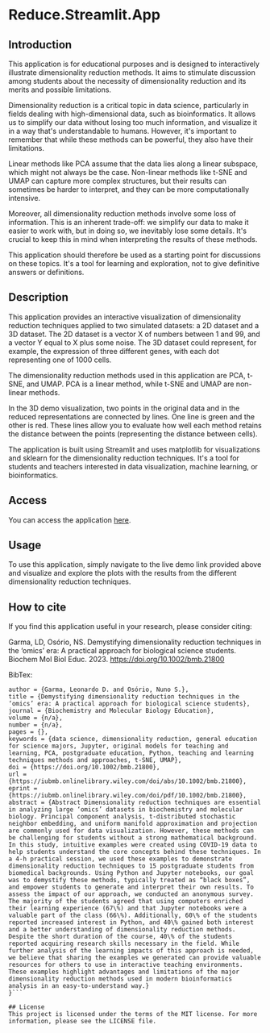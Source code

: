 # Reduce.Streamlit.App

## Introduction
This application is for educational purposes and is designed to interactively illustrate dimensionality reduction methods. It aims to stimulate discussion among students about the necessity of dimensionality reduction and its merits and possible limitations.

Dimensionality reduction is a critical topic in data science, particularly in fields dealing with high-dimensional data, such as bioinformatics. It allows us to simplify our data without losing too much information, and visualize it in a way that's understandable to humans. However, it's important to remember that while these methods can be powerful, they also have their limitations.

Linear methods like PCA assume that the data lies along a linear subspace, which might not always be the case. Non-linear methods like t-SNE and UMAP can capture more complex structures, but their results can sometimes be harder to interpret, and they can be more computationally intensive.

Moreover, all dimensionality reduction methods involve some loss of information. This is an inherent trade-off: we simplify our data to make it easier to work with, but in doing so, we inevitably lose some details. It's crucial to keep this in mind when interpreting the results of these methods.

This application should therefore be used as a starting point for discussions on these topics. It's a tool for learning and exploration, not to give definitive answers or definitions.

## Description
This application provides an interactive visualization of dimensionality reduction techniques applied to two simulated datasets: a 2D dataset and a 3D dataset. The 2D dataset is a vector X of numbers between 1 and 99, and a vector Y equal to X plus some noise. The 3D dataset could represent, for example, the expression of three different genes, with each dot representing one of 1000 cells. 

The dimensionality reduction methods used in this application are PCA, t-SNE, and UMAP. PCA is a linear method, while t-SNE and UMAP are non-linear methods. 

In the 3D demo visualization, two points in the original data and in the reduced representations are connected by lines. One line is green and the other is red. These lines allow you to evaluate how well each method retains the distance between the points (representing the distance between cells). 

The application is built using Streamlit and uses matplotlib for visualizations and sklearn for the dimensionality reduction techniques. It's a tool for students and teachers interested in data visualization, machine learning, or bioinformatics.

## Access
You can access the application [here](https://reduce.streamlit.app/).

## Usage
To use this application, simply navigate to the live demo link provided above and visualize and explore the plots with the results from the different dimensionality reduction techniques.

## How to cite
If you find this application useful in your research, please consider citing:

Garma, LD, Osório, NS. Demystifying dimensionality reduction techniques in the ‘omics’ era: A practical approach for biological science students. Biochem Mol Biol Educ. 2023. https://doi.org/10.1002/bmb.21800

BibTex:
```@article{https://doi.org/10.1002/bmb.21800,
author = {Garma, Leonardo D. and Osório, Nuno S.},
title = {Demystifying dimensionality reduction techniques in the ‘omics’ era: A practical approach for biological science students},
journal = {Biochemistry and Molecular Biology Education},
volume = {n/a},
number = {n/a},
pages = {},
keywords = {data science, dimensionality reduction, general education for science majors, Jupyter, original models for teaching and learning, PCA, postgraduate education, Python, teaching and learning techniques methods and approaches, t-SNE, UMAP},
doi = {https://doi.org/10.1002/bmb.21800},
url = {https://iubmb.onlinelibrary.wiley.com/doi/abs/10.1002/bmb.21800},
eprint = {https://iubmb.onlinelibrary.wiley.com/doi/pdf/10.1002/bmb.21800},
abstract = {Abstract Dimensionality reduction techniques are essential in analyzing large ‘omics’ datasets in biochemistry and molecular biology. Principal component analysis, t-distributed stochastic neighbor embedding, and uniform manifold approximation and projection are commonly used for data visualization. However, these methods can be challenging for students without a strong mathematical background. In this study, intuitive examples were created using COVID-19 data to help students understand the core concepts behind these techniques. In a 4-h practical session, we used these examples to demonstrate dimensionality reduction techniques to 15 postgraduate students from biomedical backgrounds. Using Python and Jupyter notebooks, our goal was to demystify these methods, typically treated as “black boxes”, and empower students to generate and interpret their own results. To assess the impact of our approach, we conducted an anonymous survey. The majority of the students agreed that using computers enriched their learning experience (67\%) and that Jupyter notebooks were a valuable part of the class (66\%). Additionally, 60\% of the students reported increased interest in Python, and 40\% gained both interest and a better understanding of dimensionality reduction methods. Despite the short duration of the course, 40\% of the students reported acquiring research skills necessary in the field. While further analysis of the learning impacts of this approach is needed, we believe that sharing the examples we generated can provide valuable resources for others to use in interactive teaching environments. These examples highlight advantages and limitations of the major dimensionality reduction methods used in modern bioinformatics analysis in an easy-to-understand way.}
}```

## License
This project is licensed under the terms of the MIT license. For more information, please see the LICENSE file.
